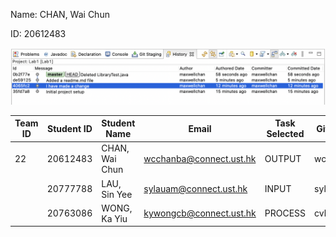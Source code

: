 Name: CHAN, Wai Chun 

ID: 20612483

![image](image.png)

| Team ID | Student ID | Student Name   | Email                   | Task Selected | GitHub ID | Bramch ID |
|---------|------------|----------------|-------------------------|---------------|-----------|-----------|
| 22      | 20612483   | CHAN, Wai Chun | wcchanba@connect.ust.hk | OUTPUT        | wcchanba  |           |
|| 20777788   | LAU, Sin Yee   | sylauam@connect.ust.hk  | INPUT         | sylauam   |           |
|| 20763086   | WONG, Ka Yiu   | kywongcb@connect.ust.hk | PROCESS       | cvbhuj117 |           |
